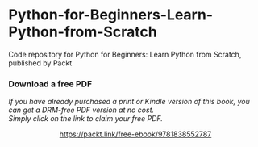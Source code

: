 # Python-for-Beginners-Learn-Python-from-Scratch
Code repository for Python for Beginners: Learn Python from Scratch, published by Packt
### Download a free PDF

 <i>If you have already purchased a print or Kindle version of this book, you can get a DRM-free PDF version at no cost.<br>Simply click on the link to claim your free PDF.</i>
<p align="center"> <a href="https://packt.link/free-ebook/9781838552787">https://packt.link/free-ebook/9781838552787 </a> </p>
